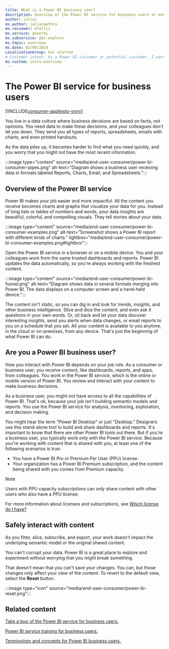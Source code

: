 ```yaml
---
title: What is a Power BI business user?
description: Overview of the Power BI service for business users or end users. Learn who a business user is and how to safely work with data.
author: julcsc
ms.author: juliacawthra
ms.reviewer: kfollis
ms.service: powerbi
ms.subservice: pbi-explore
ms.topic: overview
ms.date: 02/08/2024
LocalizationGroup: Get started
# Customer intent: As a Power BI customer or potential customer, I want to get a definition of a Power BI consumer or business user so I know if I am a consumer/business user (versus designer, admin, creator, or dev) and, as such, what I can accomplish with the Power BI service.
ms.custom: intro-overview
---
```


# The Power BI service for business users

[!INCLUDE[consumer-appliesto-ynnn](../includes/consumer-appliesto-ynnn.md)]

You live in a data culture where business decisions are based on facts, not opinions. You need data to make these decisions, and your colleagues don't let you down. They send you all types of reports, spreadsheets, emails with charts, and even printed handouts.

As the data piles up, it becomes harder to find what you need quickly, and you worry that you might not have the most recent information.  

:::image type="content" source="media/end-user-consumer/power-bi-consumer-pipes.png" alt-text="Diagram shows a business user receiving data in formats labeled Reports, Charts, Email, and Spreadsheets.":::

## Overview of the Power BI service

Power BI makes your job easier and more impactful. All the content you receive becomes charts and graphs that visualize your data for you. Instead of long lists or tables of numbers and words, your data insights are beautiful, colorful, and compelling visuals. They tell stories about your data.

:::image type="content" source="media/end-user-consumer/power-bi-consumer-examples.png" alt-text="Screenshot shows a Power BI report with different kinds of charts." lightbox="media/end-user-consumer/power-bi-consumer-examples.png#lightbox":::

Open the Power BI service in a browser or on a mobile device. You and your colleagues work from the same trusted dashboards and reports. Power BI updates the data automatically, so you're always working with the freshest content.

:::image type="content" source="media/end-user-consumer/power-bi-funnel.png" alt-text="Diagram shows data in several formats merging into Power BI. The data displays on a computer screen and a hand-held device.":::

The content isn't static, so you can dig in and look for trends, insights, and other business intelligence. Slice and dice the content, and even ask it questions in your own words. Or, sit back and let your data discover interesting insights, send you alerts when data changes, or email reports to you on a schedule that you set. All your content is available to you anytime, in the cloud or on-premises, from any device. That's just the beginning of what Power BI can do.

## Are you a Power BI business user?

How you interact with Power BI depends on your job role. As a consumer or business user, you receive content, like dashboards, reports, and apps, from colleagues. You work in the Power BI service, which is the online or mobile version of Power BI. You review and interact with your content to make business decisions.

As a business user, you might not have access to all the capabilities of Power BI. That's ok, because your job isn't building semantic models and reports. You use the Power BI service for analysis, monitoring, exploration, and decision making.

You might hear the term "Power BI Desktop" or just "Desktop." Designers use this stand-alone tool to build and share dashboards and reports. It's important to know that there are other Power BI tools out there. But if you're a business user, you typically work only with the Power BI service.
Because you're working with content that is shared with you, at least one of the following scenarios is true: 
- You have a Power BI Pro or Premium Per User (PPU) license.
- Your organization has a Power BI Premium subscription, and the content being shared with you comes from Premium capacity.

> [!NOTE]
> Users with PPU capacity subscriptions can only share content with other users who also have a PPU license.

For more information about licenses and subscriptions, see [Which license do I have?](end-user-license.md)

## Safely interact with content

As you filter, slice, subscribe, and export, your work doesn't impact the underlying semantic model or the original shared content.

You can't corrupt your data. Power BI is a great place to explore and experiment without worrying that you might break something.  

That doesn't mean that you can't save your changes. You can, but those changes only affect your view of the content. To revert to the default view, select the **Reset** button.  

:::image type="icon" source="media/end-user-consumer/power-bi-reset.png":::

## Related content

[Take a tour of the Power BI service for business users.](end-user-reading-view.md)  

[Power BI service training for business users.](/training/paths/consume-data-with-power-bi/)  

[Terminology and concepts for Power BI business users.](end-user-basic-concepts.md)
